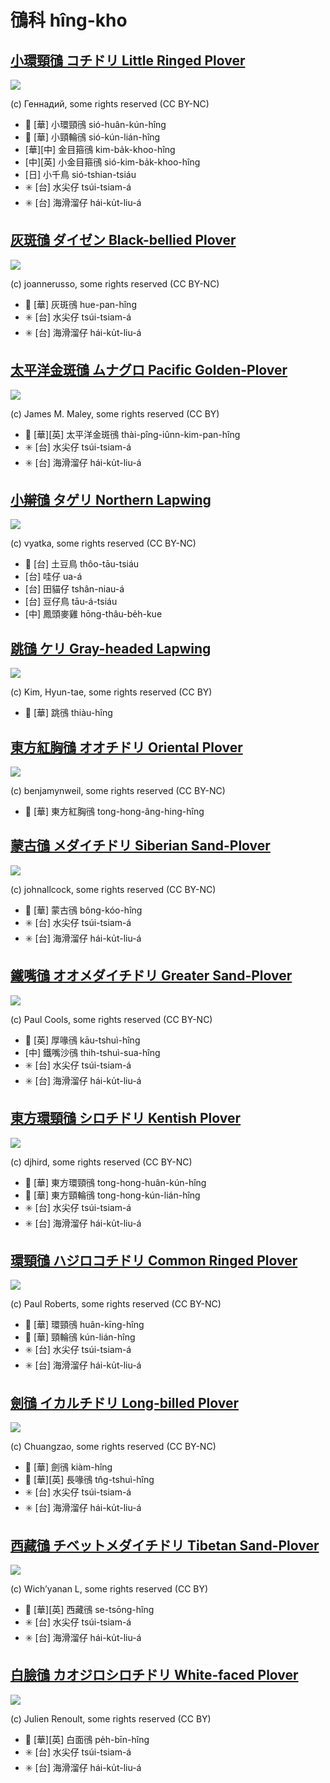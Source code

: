 # 鴴科 hîng-kho

## [小環頸鴴 コチドリ Little Ringed Plover](https://ebird.org/species/lirplo)

![](https://inaturalist-open-data.s3.amazonaws.com/photos/28895106/medium.jpg)

(c) Геннадий, some rights reserved (CC BY-NC)

- 🎯 [華] 小環頸鴴 sió-huân-kún-hîng
- 🎯 [華] 小頸輪鴴 sió-kún-lián-hîng
- [華][中] 金目箍鴴 kim-ba̍k-khoo-hîng
- [中][英] 小金目箍鴴 sió-kim-ba̍k-khoo-hîng
- [日] 小千鳥 sió-tshian-tsiáu
- ✳️ [台] 水尖仔 tsúi-tsiam-á
- ✳️ [台] 海滑溜仔 hái-ku̍t-liu-á

## [灰斑鴴 ダイゼン Black-bellied Plover](https://ebird.org/species/bkbplo)

![](https://inaturalist-open-data.s3.amazonaws.com/photos/5468412/medium.jpeg)

(c) joannerusso, some rights reserved (CC BY-NC)

- 🎯 [華] 灰斑鴴 hue-pan-hîng
- ✳️ [台] 水尖仔 tsúi-tsiam-á
- ✳️ [台] 海滑溜仔 hái-ku̍t-liu-á

## [太平洋金斑鴴 ムナグロ Pacific Golden-Plover](https://ebird.org/species/pagplo)

![](https://inaturalist-open-data.s3.amazonaws.com/photos/43835792/medium.jpg)

(c) James M. Maley, some rights reserved (CC BY)

- 🎯 [華][英] 太平洋金斑鴴 thài-pîng-iûnn-kim-pan-hîng
- ✳️ [台] 水尖仔 tsúi-tsiam-á
- ✳️ [台] 海滑溜仔 hái-ku̍t-liu-á

## [小辮鴴 タゲリ Northern Lapwing](https://ebird.org/species/norlap)

![](https://inaturalist-open-data.s3.amazonaws.com/photos/189856988/medium.jpg)

(c) vyatka, some rights reserved (CC BY-NC)

- 🎯 [台] 土豆鳥 thôo-tāu-tsiáu
- [台] 哇仔 ua-á
- [台] 田貓仔 tshân-niau-á
- [台] 豆仔鳥 tāu-á-tsiáu
- [中] 鳳頭麥雞 hōng-thâu-be̍h-kue

## [跳鴴 ケリ Gray-headed Lapwing](https://ebird.org/species/gyhlap1)

![](https://inaturalist-open-data.s3.amazonaws.com/photos/2544894/medium.jpg)

(c) Kim, Hyun-tae, some rights reserved (CC BY)

- 🎯 [華] 跳鴴 thiàu-hîng

## [東方紅胸鴴 オオチドリ Oriental Plover](https://ebird.org/species/oriplo1)

![](https://inaturalist-open-data.s3.amazonaws.com/photos/64412807/medium.jpeg)

(c) benjamynweil, some rights reserved (CC BY-NC)

- 🎯 [華] 東方紅胸鴴 tong-hong-âng-hing-hîng

## [蒙古鴴 メダイチドリ Siberian Sand-Plover](https://ebird.org/species/lessap2)

![](https://inaturalist-open-data.s3.amazonaws.com/photos/17506363/medium.jpeg)

(c) johnallcock, some rights reserved (CC BY-NC)

- 🎯 [華] 蒙古鴴 bông-kóo-hîng
- ✳️ [台] 水尖仔 tsúi-tsiam-á
- ✳️ [台] 海滑溜仔 hái-ku̍t-liu-á

## [鐵嘴鴴 オオメダイチドリ Greater Sand-Plover](https://ebird.org/species/grsplo)

![](https://inaturalist-open-data.s3.amazonaws.com/photos/1935738/medium.jpg)

(c) Paul Cools, some rights reserved (CC BY-NC)

- 🎯 [英] 厚喙鴴 kāu-tshuì-hîng
- [中] 鐵嘴沙鴴 thih-tshuì-sua-hîng
- ✳️ [台] 水尖仔 tsúi-tsiam-á
- ✳️ [台] 海滑溜仔 hái-ku̍t-liu-á

## [東方環頸鴴 シロチドリ Kentish Plover](https://ebird.org/species/kenplo1)

![](https://inaturalist-open-data.s3.amazonaws.com/photos/162627410/medium.jpg)

(c) djhird, some rights reserved (CC BY-NC)

- 🎯 [華] 東方環頸鴴 tong-hong-huân-kún-hîng
- 🎯 [華] 東方頸輪鴴 tong-hong-kún-lián-hîng
- ✳️ [台] 水尖仔 tsúi-tsiam-á
- ✳️ [台] 海滑溜仔 hái-ku̍t-liu-á

## [環頸鴴 ハジロコチドリ Common Ringed Plover](https://ebird.org/species/corplo)

![](https://inaturalist-open-data.s3.amazonaws.com/photos/8956/medium.jpg)

(c) Paul Roberts, some rights reserved (CC BY-NC)

- 🎯 [華] 環頸鴴 huân-kīng-hîng
- 🎯 [華] 頸輪鴴 kún-lián-hîng
- ✳️ [台] 水尖仔 tsúi-tsiam-á
- ✳️ [台] 海滑溜仔 hái-ku̍t-liu-á

## [劍鴴 イカルチドリ Long-billed Plover](https://ebird.org/species/lobplo1)

![](https://inaturalist-open-data.s3.amazonaws.com/photos/173683293/medium.jpg)

(c) Chuangzao, some rights reserved (CC BY-NC)

- 🎯 [華] 劍鴴 kiàm-hîng
- 🎯 [華][英] 長喙鴴 tn̂g-tshuì-hîng
- ✳️ [台] 水尖仔 tsúi-tsiam-á
- ✳️ [台] 海滑溜仔 hái-ku̍t-liu-á

## [西藏鴴 チベットメダイチドリ Tibetan Sand-Plover](https://ebird.org/species/lessap1)

![](https://inaturalist-open-data.s3.amazonaws.com/photos/132569111/medium.jpg)

(c) Wich’yanan L, some rights reserved (CC BY)

- 🎯 [華][英] 西藏鴴 se-tsōng-hîng
- ✳️ [台] 水尖仔 tsúi-tsiam-á
- ✳️ [台] 海滑溜仔 hái-ku̍t-liu-á

## [白臉鴴 カオジロシロチドリ White-faced Plover](https://ebird.org/species/whfplo2)

![](https://inaturalist-open-data.s3.amazonaws.com/photos/3886993/medium.jpg)

(c) Julien Renoult, some rights reserved (CC BY)

- 🎯 [華][英] 白面鴴 pe̍h-bīn-hîng
- ✳️ [台] 水尖仔 tsúi-tsiam-á
- ✳️ [台] 海滑溜仔 hái-ku̍t-liu-á
